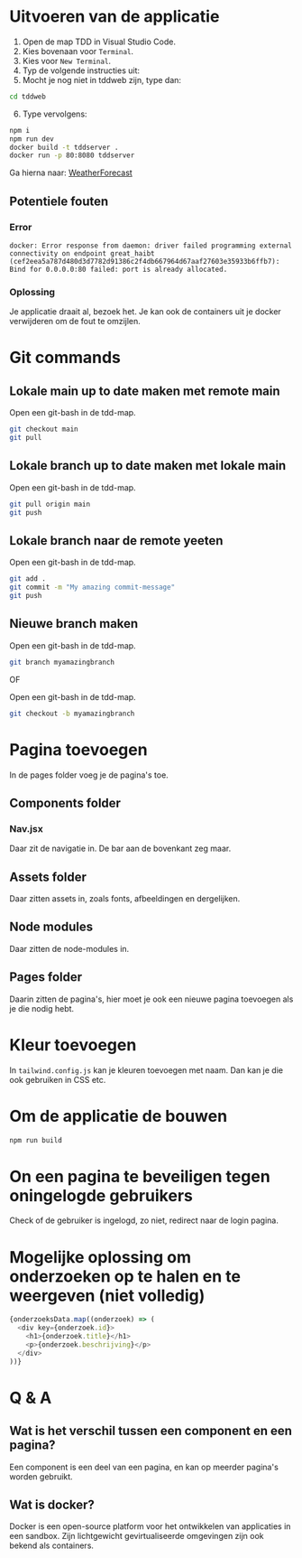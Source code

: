 # Uitvoeren van de applicatie
1. Open de map TDD in Visual Studio Code.
2. Kies bovenaan voor `Terminal`.
3. Kies voor `New Terminal`.
4. Typ de volgende instructies uit:
5. Mocht je nog niet in tddweb zijn, type dan:

```bash
cd tddweb
```

6. Type vervolgens:

```bash
npm i
npm run dev
docker build -t tddserver .
docker run -p 80:8080 tddserver
```

Ga hierna naar: [WeatherForecast](http://localhost/WeatherForecast)

## Potentiele fouten
### Error
```
docker: Error response from daemon: driver failed programming external connectivity on endpoint great_haibt (cef2eea5a787d480d3d7782d91386c2f4db667964d67aaf27603e35933b6ffb7): Bind for 0.0.0.0:80 failed: port is already allocated.
```
### Oplossing
Je applicatie draait al, bezoek het. Je kan ook de containers uit je docker verwijderen om de fout te omzijlen.

# Git commands
## Lokale main up to date maken met remote main
Open een git-bash in de tdd-map.

```bash
git checkout main
git pull
```

## Lokale branch up to date maken met lokale main
Open een git-bash in de tdd-map.

```bash
git pull origin main
git push
```

## Lokale branch naar de remote yeeten
Open een git-bash in de tdd-map.

```bash
git add .
git commit -m "My amazing commit-message"
git push
```

## Nieuwe branch maken
Open een git-bash in de tdd-map.

```bash
git branch myamazingbranch
```

OF

Open een git-bash in de tdd-map.

```bash
git checkout -b myamazingbranch
```

# Pagina toevoegen
In de pages folder voeg je de pagina's toe.

## Components folder
### Nav.jsx
Daar zit de navigatie in. De bar aan de bovenkant zeg maar.

## Assets folder
Daar zitten assets in, zoals fonts, afbeeldingen en dergelijken.

## Node modules
Daar zitten de node-modules in.

## Pages folder
Daarin zitten de pagina's, hier moet je ook een nieuwe pagina toevoegen als je die nodig hebt.

# Kleur toevoegen
In `tailwind.config.js` kan je kleuren toevoegen met naam. Dan kan je die ook gebruiken in CSS etc.

# Om de applicatie de bouwen
```bash
npm run build
```

# On een pagina te beveiligen tegen oningelogde gebruikers
Check of de gebruiker is ingelogd, zo niet, redirect naar de login pagina.

# Mogelijke oplossing om onderzoeken op te halen en te weergeven (niet volledig)
```js
{onderzoeksData.map((onderzoek) => (
  <div key={onderzoek.id}>
    <h1>{onderzoek.title}</h1>
    <p>{onderzoek.beschrijving}</p>
  </div>
))}
```

# Q & A
## Wat is het verschil tussen een component en een pagina?
Een component is een deel van een pagina, en kan op meerder pagina's worden gebruikt.

## Wat is docker?
Docker is een open-source platform voor het ontwikkelen van applicaties in een sandbox. Zijn lichtgewicht gevirtualiseerde omgevingen zijn ook bekend als containers.
